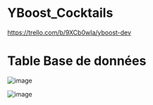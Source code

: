 # YBoost_Cocktails
https://trello.com/b/9XCb0wIa/yboost-dev

# Table Base de données
![image](https://github.com/user-attachments/assets/73877a9f-0944-4791-b044-786e0b6c6256)

![image](https://github.com/user-attachments/assets/32b6436a-fd70-4fb2-b25d-395fddc50ca5)

